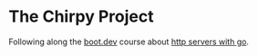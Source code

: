 # The Chirpy Project

Following along the [boot.dev](https://www.boot.dev) course about [http servers with go](https://www.boot.dev/courses/learn-http-servers-golang).

